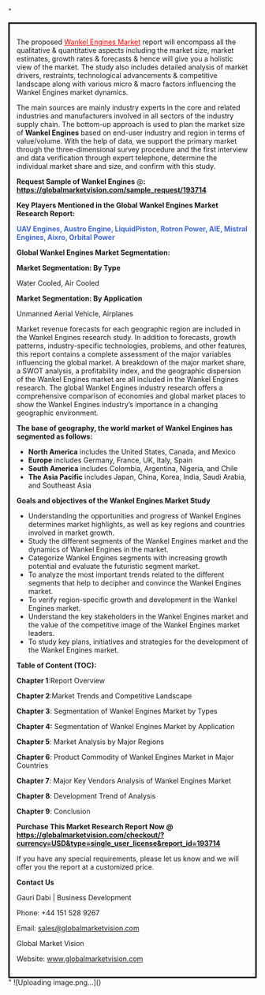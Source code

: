 "<div style='border: 3px solid black; padding: 1em;'>

The proposed <a style='color: #ff0000;' href='https://globalmarketvision.com/reports/global-wankel-engines-market/193714'>Wankel Engines Market</a> report will encompass all the qualitative &amp; quantitative aspects including the market size, market estimates, growth rates &amp; forecasts &amp; hence will give you a holistic view of the market. The study also includes detailed analysis of market drivers, restraints, technological advancements &amp; competitive landscape along with various micro &amp; macro factors influencing the Wankel Engines market dynamics.

The main sources are mainly industry experts in the core and related industries and manufacturers involved in all sectors of the industry supply chain. The bottom-up approach is used to plan the market size of <strong>Wankel Engines</strong> based on end-user industry and region in terms of value/volume. With the help of data, we support the primary market through the three-dimensional survey procedure and the first interview and data verification through expert telephone, determine the individual market share and size, and confirm with this study.

<strong>Request Sample of Wankel Engines </strong>@<strong>:</strong><strong> <a style='color: #ff0000;' href='https://globalmarketvision.com/sample_request/193714?utm_source=linkedinPulse&utm_medium=Juhi&utm_campaign=Juhi'><strong>https://globalmarketvision.com/sample_request/193714</strong></a></strong>

<strong>Key Players Mentioned in the Global Wankel Engines Market Research Report:</strong>

<strong style='color: #4169e1;'>UAV Engines, Austro Engine, LiquidPiston, Rotron Power, AIE, Mistral Engines, Aixro, Orbital Power</strong>

<strong>Global Wankel Engines Market Segmentation:</strong>

<strong>Market Segmentation: By Type</strong>

Water Cooled, Air Cooled

<strong>Market Segmentation: By Application</strong>

Unmanned Aerial Vehicle, Airplanes

Market revenue forecasts for each geographic region are included in the Wankel Engines research study. In addition to forecasts, growth patterns, industry-specific technologies, problems, and other features, this report contains a complete assessment of the major variables influencing the global market. A breakdown of the major market share, a SWOT analysis, a profitability index, and the geographic dispersion of the Wankel Engines market are all included in the Wankel Engines research. The global Wankel Engines industry research offers a comprehensive comparison of economies and global market places to show the Wankel Engines industry’s importance in a changing geographic environment.

<strong>The base of geography, the world market of Wankel Engines has segmented as follows:</strong>
<ul>
  <li><strong>North America</strong> includes the United States, Canada, and Mexico</li>
  <li><strong>Europe</strong> includes Germany, France, UK, Italy, Spain</li>
  <li><strong>South America</strong> includes Colombia, Argentina, Nigeria, and Chile</li>
  <li><strong>The Asia Pacific</strong> includes Japan, China, Korea, India, Saudi Arabia, and Southeast Asia</li>
</ul>
<strong>Goals and objectives of the Wankel Engines Market Study</strong>
<ul>
  <li>Understanding the opportunities and progress of Wankel Engines determines market highlights, as well as key regions and countries involved in market growth.</li>
  <li>Study the different segments of the Wankel Engines market and the dynamics of Wankel Engines in the market.</li>
  <li>Categorize Wankel Engines segments with increasing growth potential and evaluate the futuristic segment market.</li>
  <li>To analyze the most important trends related to the different segments that help to decipher and convince the Wankel Engines market.</li>
  <li>To verify region-specific growth and development in the Wankel Engines market.</li>
  <li>Understand the key stakeholders in the Wankel Engines market and the value of the competitive image of the Wankel Engines market leaders.</li>
  <li>To study key plans, initiatives and strategies for the development of the Wankel Engines market.</li>
</ul>
<strong>Table of Content (TOC): </strong>

<strong>Chapter 1</strong>:Report Overview

<strong>Chapter 2</strong>:Market Trends and Competitive Landscape

<strong>Chapter 3</strong>: Segmentation of Wankel Engines Market by Types

<strong>Chapter 4:</strong> Segmentation of Wankel Engines Market by Application

<strong>Chapter 5</strong>: Market Analysis by Major Regions

<strong>Chapter 6</strong>: Product Commodity of Wankel Engines Market in Major Countries

<strong>Chapter 7</strong>: Major Key Vendors Analysis of Wankel Engines Market

<strong>Chapter 8</strong>: Development Trend of Analysis

<strong>Chapter 9</strong>: Conclusion

<strong>Purchase This Market Research Report Now @</strong><strong> <strong><a style='color: #ff0000;' href='https://globalmarketvision.com/checkout/?currency=USD&type=single_user_license&report_id=193714?utm_source=linkedinPulse&utm_medium=Juhi&utm_campaign=Juhi'>https://globalmarketvision.com/checkout/?currency=USD&type=single_user_license&report_id=193714</a></strong>
</strong>

If you have any special requirements, please let us know and we will offer you the report at a customized price.

<strong>Contact Us</strong>

Gauri Dabi | Business Development

Phone: +44 151 528 9267

Email: <a href='mailto:sales@globalmarketvision.com'>sales@globalmarketvision.com</a>

Global Market Vision

Website: <a href='http://www.globalmarketvision.com/'>www.globalmarketvision.com</a>

</div>"
![Uploading image.png…]()
